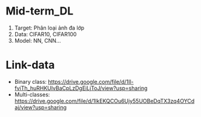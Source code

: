 # Mid-term_DL

1. Target: Phân loại ảnh đa lớp 
2. Data: CIFAR10, CIFAR100 
3. Model: NN, CNN...

# Link-data
- Binary class: https://drive.google.com/file/d/1Il-fviTh_huRHKUIvBaCpLzDgEiLjToJ/view?usp=sharing
- Multi-classes: https://drive.google.com/file/d/1IkEKQCOu6Ujy55UOBeDqTX3zq4OYCdaj/view?usp=sharing

